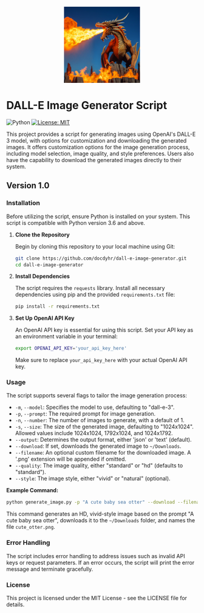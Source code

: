 <p align="center">
  <img src="/images/Dall-E-3-Image-Generator.png" alt="Project Logo" width="200"/>
</p>

# DALL-E Image Generator Script

![Python](https://img.shields.io/badge/python-3.8+-blue.svg)
[![License: MIT](https://img.shields.io/badge/License-MIT-yellow.svg)](https://opensource.org/licenses/MIT)

This project provides a script for generating images using OpenAI's DALL-E 3 model, with options for customization and downloading the generated images. It offers customization options for the image generation process, including model selection, image quality, and style preferences. Users also have the capability to download the generated images directly to their system.

## Version 1.0

### Installation

Before utilizing the script, ensure Python is installed on your system. This script is compatible with Python version 3.6 and above.

1. **Clone the Repository**

   Begin by cloning this repository to your local machine using Git:

   ```bash
   git clone https://github.com/docdyhr/dall-e-image-generator.git
   cd dall-e-image-generator
   ```

2. **Install Dependencies**

   The script requires the `requests` library. Install all necessary dependencies using pip and the provided `requirements.txt` file:

   ```bash
   pip install -r requirements.txt
   ```

3. **Set Up OpenAI API Key**

   An OpenAI API key is essential for using this script. Set your API key as an environment variable in your terminal:

   ```bash
   export OPENAI_API_KEY='your_api_key_here'
   ```

   Make sure to replace `your_api_key_here` with your actual OpenAI API key.

### Usage

The script supports several flags to tailor the image generation process:

- `-m`, `--model`: Specifies the model to use, defaulting to "dall-e-3".
- `-p`, `--prompt`: The required prompt for image generation.
- `-n`, `--number`: The number of images to generate, with a default of 1.
- `-s`, `--size`: The size of the generated image, defaulting to "1024x1024". Allowed values include 1024x1024, 1792x1024, and 1024x1792.
- `--output`: Determines the output format, either 'json' or 'text' (default).
- `--download`: If set, downloads the generated image to `~/Downloads`.
- `--filename`: An optional custom filename for the downloaded image. A '.png' extension will be appended if omitted.
- `--quality`: The image quality, either "standard" or "hd" (defaults to "standard").
- `--style`: The image style, either "vivid" or "natural" (optional).

**Example Command:**

```bash
python generate_image.py -p "A cute baby sea otter" --download --filename "cute_otter" --quality "hd" --style "vivid"
```

This command generates an HD, vivid-style image based on the prompt "A cute baby sea otter", downloads it to the `~/Downloads` folder, and names the file `cute_otter.png`.

### Error Handling

The script includes error handling to address issues such as invalid API keys or request parameters. If an error occurs, the script will print the error message and terminate gracefully.

### License

This project is licensed under the MIT License - see the LICENSE file for details.
